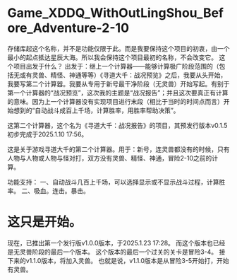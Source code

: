 # Game_XDDQ_WithOutLingShou_Before_Adventure-2-10

存储库起这个名称，并不是功能仅限于此。而是我要保持这个项目的初衷，由一个最小的起点抵达星辰大海。所以我会保持这个项目最初的名称，不会改变它。
这个项目出发于什么？
出发于：继上一个计算器——能够计算极广阶段范围的（包括无或有灵兽、精怪、神通等等）《寻道大千：战况预览》之后，我要从头开始，我要写第二个计算器。我要从专用于新号最干净阶段（无灵兽）开始写起。有别于第一个计算器的“战况预览”，这次我的主题是“战况报告”；并且这次要真正有计算的意味。因为上一个计算器没有实现项目进行末段（相比于当时的时间点而言）开始想到的“自动战斗成百上千场，计算胜率，用胜率帮助决策”。

这第二个计算器，这个名为《寻道大千：战况报告》的项目，其预发行版本v0.1.5初步完成于2025.1.10 17:56。

这是关于游戏寻道大千的第二个计算器。用于：新号，连灵兽都没有的时候，只有人物与人物或人物与怪对打，双方没有灵兽、精怪、神通，冒险2-10之前的计算。

功能支持：
一、自动战斗几百上千场，可以选择显示或不显示战斗过程，计算胜率。
二、吸血。连击。暴击。

# 这只是开始。

现在，已推出第一个发行版v1.0.0版本，于2025.1.23 17:28。
而这个版本也已经是无灵兽阶段的最后一个版本。
这个版本的最后一个过关的关卡是冒险3-4。
接下来的v1.1.0版本，将加入灵兽。
也就是说，v1.1.0版本是从冒险3-5开始打，开始有灵兽。

